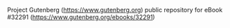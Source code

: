 Project Gutenberg (https://www.gutenberg.org) public repository for eBook #32291 (https://www.gutenberg.org/ebooks/32291)

